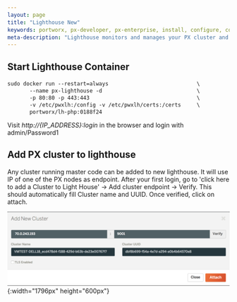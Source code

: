 ```yaml
---
layout: page
title: "Lighthouse New"
keywords: portworx, px-developer, px-enterprise, install, configure, container, storage, lighthouse
meta-description: "Lighthouse monitors and manages your PX cluster and storage and can be run on-prem. Find out how today."
---
```


## Start Lighthouse Container


```
sudo docker run --restart=always                            \
       --name px-lighthouse -d                              \
       -p 80:80 -p 443:443                                  \
       -v /etc/pwxlh:/config -v /etc/pwxlh/certs:/certs     \
       portworx/lh-php:0188f24
```

Visit *http://{IP_ADDRESS}:login* in the browser and login with admin/Password1

## Add PX cluster to lighthouse

Any cluster running master code can be added to new lighthouse. It will use IP of one of the PX nodes as endpoint. 
After your first login, go to 'click here to add a Cluster to Light House' -> Add cluster endpoint -> Verify. This should automatically fill Cluster name and UUID. Once verified, click on attach.


![Lighthouse add new cluster](/images/lh-new-add-cluster.png){:width="1796px" height="600px"}




